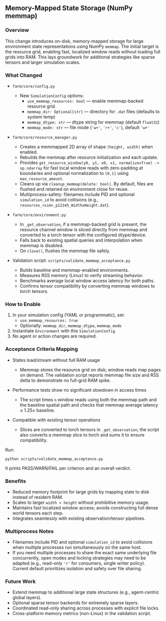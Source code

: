 ## Memory-Mapped State Storage (NumPy memmap)

### Overview

This change introduces on-disk, memory-mapped storage for large environment state representations using NumPy `memmap`. The initial target is the resource grid, enabling fast, localized window reads without loading full grids into RAM. This lays groundwork for additional strategies like sparse tensors and larger simulation scales.

### What Changed

- `farm/core/config.py`
  - New `SimulationConfig` options:
    - `use_memmap_resources: bool` — enable memmap-backed resource grid
    - `memmap_dir: Optional[str]` — directory for `.dat` files (defaults to system temp)
    - `memmap_dtype: str` — dtype string for memmap (default `float32`)
    - `memmap_mode: str` — file mode (`'w+'`, `'r+'`, `'c'`), default `'w+'`

- `farm/core/resource_manager.py`
  - Creates a memmapped 2D array of shape `(height, width)` when enabled.
  - Rebuilds the memmap after resource initialization and each update.
  - Provides `get_resource_window(y0, y1, x0, x1, normalize=True) -> np.ndarray` for fast local window reads with zero-padding at boundaries and optional normalization to `[0,1]` using `max_resource_amount`.
  - Cleans up via `cleanup_memmap(delete: bool)`. By default, files are flushed and retained on environment close for reuse.
  - Multiprocess-safety: filenames include PID and optional `simulation_id` to avoid collisions (e.g., `resources_<sim>_p12345_WidthxHeight.dat`).

- `farm/core/environment.py`
  - In `_get_observation`, if a memmap-backed grid is present, the resource channel window is sliced directly from memmap and converted to a torch tensor with the configured dtype/device.
  - Falls back to existing spatial queries and interpolation when memmap is disabled.
  - On `close()`, flushes the memmap file safely.

- Validation script: `scripts/validate_memmap_acceptance.py`
  - Builds baseline and memmap-enabled environments.
  - Measures RSS memory (Linux) to verify streaming behavior.
  - Benchmarks average local window access latency for both paths.
  - Confirms tensor compatibility by converting memmap windows to torch tensors.

### How to Enable

1. In your simulation config (YAML or programmatic), set:
   - `use_memmap_resources: true`
   - Optionally: `memmap_dir`, `memmap_dtype`, `memmap_mode`
2. Instantiate `Environment` with this `SimulationConfig`.
3. No agent or action changes are required.

### Acceptance Criteria Mapping

- States load/stream without full RAM usage
  - Memmap stores the resource grid on disk; window reads map pages on demand. The validation script reports memmap file size and RSS delta to demonstrate no full-grid RAM spike.

- Performance tests show no significant slowdown in access times
  - The script times `n` window reads using both the memmap path and the baseline spatial path and checks that memmap average latency ≤ 1.25× baseline.

- Compatible with existing tensor operations
  - Slices are converted to torch tensors in `_get_observation`; the script also converts a memmap slice to torch and sums it to ensure compatibility.

Run:

```
python scripts/validate_memmap_acceptance.py
```

It prints PASS/WARN/FAIL per criterion and an overall verdict.

### Benefits

- Reduced memory footprint for large grids by mapping state to disk instead of resident RAM.
- Scales to larger `width × height` without prohibitive memory usage.
- Maintains fast localized window access; avoids constructing full dense world tensors each step.
- Integrates seamlessly with existing observation/tensor pipelines.

### Multiprocess Notes

- Filenames include PID and optional `simulation_id` to avoid collisions when multiple processes run simultaneously on the same host.
- If you need multiple processes to share the exact same underlying file concurrently, open modes and locking strategies may need to be adapted (e.g., read-only `'r'` for consumers, single writer policy). Current default prioritizes isolation and safety over file sharing.

### Future Work

- Extend memmap to additional large state structures (e.g., agent-centric global layers).
- Optional sparse tensor backends for extremely sparse layers.
- Coordinated read-only sharing across processes with explicit file locks.
- Cross-platform memory metrics (non-Linux) in the validation script.

